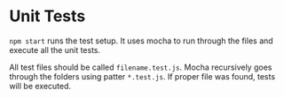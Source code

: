 # Unit Tests
`npm start` runs the test setup. It uses mocha to run through the files and execute all the unit tests.

All test files should be called `filename.test.js`. Mocha recursively goes through the folders using patter `*.test.js`. If proper file was found, tests will be executed.
